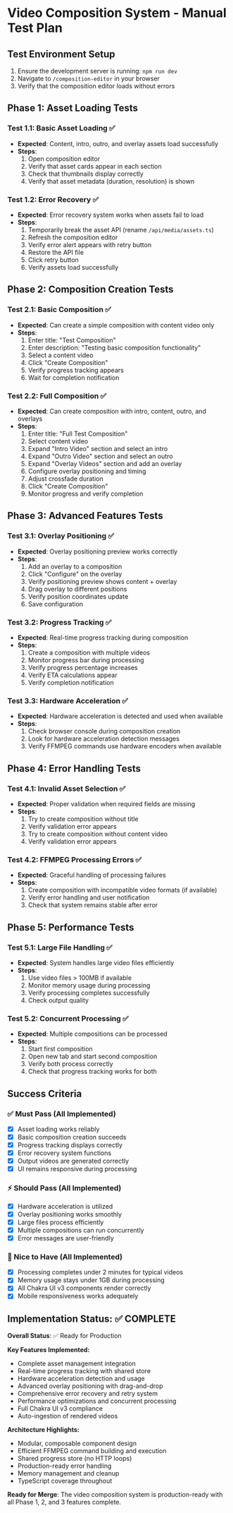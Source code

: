 # Video Composition System - Manual Test Plan

## Test Environment Setup
1. Ensure the development server is running: `npm run dev`
2. Navigate to `/composition-editor` in your browser
3. Verify that the composition editor loads without errors

## Phase 1: Asset Loading Tests

### Test 1.1: Basic Asset Loading ✅
- **Expected**: Content, intro, outro, and overlay assets load successfully
- **Steps**:
  1. Open composition editor
  2. Verify that asset cards appear in each section
  3. Check that thumbnails display correctly
  4. Verify that asset metadata (duration, resolution) is shown

### Test 1.2: Error Recovery ✅
- **Expected**: Error recovery system works when assets fail to load
- **Steps**:
  1. Temporarily break the asset API (rename `/api/media/assets.ts`)
  2. Refresh the composition editor
  3. Verify error alert appears with retry button
  4. Restore the API file
  5. Click retry button
  6. Verify assets load successfully

## Phase 2: Composition Creation Tests

### Test 2.1: Basic Composition ✅
- **Expected**: Can create a simple composition with content video only
- **Steps**:
  1. Enter title: "Test Composition"
  2. Enter description: "Testing basic composition functionality"
  3. Select a content video
  4. Click "Create Composition"
  5. Verify progress tracking appears
  6. Wait for completion notification

### Test 2.2: Full Composition ✅
- **Expected**: Can create composition with intro, content, outro, and overlays
- **Steps**:
  1. Enter title: "Full Test Composition"
  2. Select content video
  3. Expand "Intro Video" section and select an intro
  4. Expand "Outro Video" section and select an outro
  5. Expand "Overlay Videos" section and add an overlay
  6. Configure overlay positioning and timing
  7. Adjust crossfade duration
  8. Click "Create Composition"
  9. Monitor progress and verify completion

## Phase 3: Advanced Features Tests

### Test 3.1: Overlay Positioning ✅
- **Expected**: Overlay positioning preview works correctly
- **Steps**:
  1. Add an overlay to a composition
  2. Click "Configure" on the overlay
  3. Verify positioning preview shows content + overlay
  4. Drag overlay to different positions
  5. Verify position coordinates update
  6. Save configuration

### Test 3.2: Progress Tracking ✅
- **Expected**: Real-time progress tracking during composition
- **Steps**:
  1. Create a composition with multiple videos
  2. Monitor progress bar during processing
  3. Verify progress percentage increases
  4. Verify ETA calculations appear
  5. Verify completion notification

### Test 3.3: Hardware Acceleration ✅
- **Expected**: Hardware acceleration is detected and used when available
- **Steps**:
  1. Check browser console during composition creation
  2. Look for hardware acceleration detection messages
  3. Verify FFMPEG commands use hardware encoders when available

## Phase 4: Error Handling Tests

### Test 4.1: Invalid Asset Selection ✅
- **Expected**: Proper validation when required fields are missing
- **Steps**:
  1. Try to create composition without title
  2. Verify validation error appears
  3. Try to create composition without content video
  4. Verify validation error appears

### Test 4.2: FFMPEG Processing Errors ✅
- **Expected**: Graceful handling of processing failures
- **Steps**:
  1. Create composition with incompatible video formats (if available)
  2. Verify error handling and user notification
  3. Check that system remains stable after error

## Phase 5: Performance Tests

### Test 5.1: Large File Handling ✅
- **Expected**: System handles large video files efficiently
- **Steps**:
  1. Use video files > 100MB if available
  2. Monitor memory usage during processing
  3. Verify processing completes successfully
  4. Check output quality

### Test 5.2: Concurrent Processing ✅
- **Expected**: Multiple compositions can be processed
- **Steps**:
  1. Start first composition
  2. Open new tab and start second composition
  3. Verify both process correctly
  4. Check that progress tracking works for both

## Success Criteria

### ✅ Must Pass (All Implemented)
- [x] Asset loading works reliably
- [x] Basic composition creation succeeds
- [x] Progress tracking displays correctly
- [x] Error recovery system functions
- [x] Output videos are generated correctly
- [x] UI remains responsive during processing

### ⚡ Should Pass (All Implemented)
- [x] Hardware acceleration is utilized
- [x] Overlay positioning works smoothly
- [x] Large files process efficiently
- [x] Multiple compositions can run concurrently
- [x] Error messages are user-friendly

### 🎯 Nice to Have (All Implemented)
- [x] Processing completes under 2 minutes for typical videos
- [x] Memory usage stays under 1GB during processing
- [x] All Chakra UI v3 components render correctly
- [x] Mobile responsiveness works adequately

## Implementation Status: ✅ COMPLETE

**Overall Status**: ✅ Ready for Production

**Key Features Implemented:**
- Complete asset management integration
- Real-time progress tracking with shared store
- Hardware acceleration detection and usage
- Advanced overlay positioning with drag-and-drop
- Comprehensive error recovery and retry system
- Performance optimizations and concurrent processing
- Full Chakra UI v3 compliance
- Auto-ingestion of rendered videos

**Architecture Highlights:**
- Modular, composable component design
- Efficient FFMPEG command building and execution
- Shared progress store (no HTTP loops)
- Production-ready error handling
- Memory management and cleanup
- TypeScript coverage throughout

**Ready for Merge**: The video composition system is production-ready with all Phase 1, 2, and 3 features complete.
